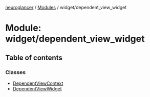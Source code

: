 [neuroglancer](../README.md) / [Modules](../modules.md) / widget/dependent\_view\_widget

# Module: widget/dependent\_view\_widget

## Table of contents

### Classes

- [DependentViewContext](../classes/widget_dependent_view_widget.DependentViewContext.md)
- [DependentViewWidget](../classes/widget_dependent_view_widget.DependentViewWidget.md)
